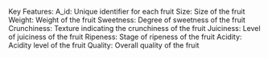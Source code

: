 Key Features:
A_id: Unique identifier for each fruit
Size: Size of the fruit
Weight: Weight of the fruit
Sweetness: Degree of sweetness of the fruit
Crunchiness: Texture indicating the crunchiness of the fruit
Juiciness: Level of juiciness of the fruit
Ripeness: Stage of ripeness of the fruit
Acidity: Acidity level of the fruit
Quality: Overall quality of the fruit
